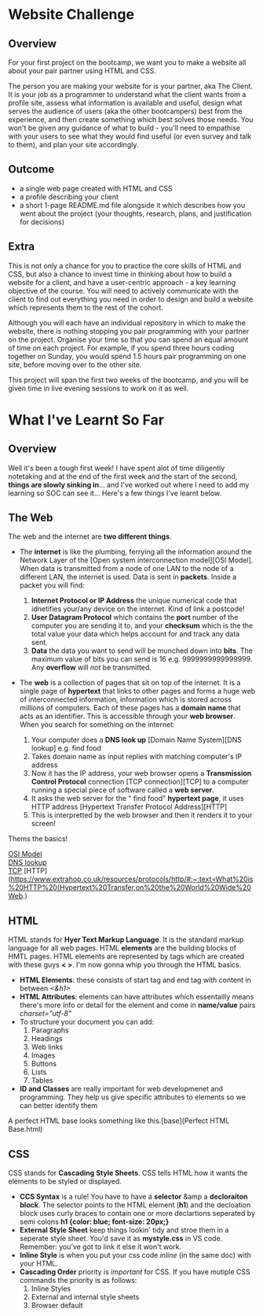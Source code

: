 # Website Challenge

## Overview

For your first project on the bootcamp, we want you to make a website all about your pair partner using HTML and CSS.

The person you are making your website for is your partner, aka The Client. It is your job as a programmer to understand what the client wants from a profile site, assess what information is available and useful, design what serves the audience of users (aka the other bootcampers) best from the experience, and then create something which best solves those needs. You won't be given any guidance of what to build - you'll need to empathise with your users to see what they would find useful (or even survey and talk to them), and plan your site accordingly.

## Outcome

- a single web page created with HTML and CSS
- a profile describing your client
- a short 1-page README.md file alongside it which describes how you went about the project (your thoughts, research, plans, and justification for decisions)

## Extra

This is not only a chance for you to practice the core skills of HTML and CSS, but also a chance to invest time in thinking about how to build a website for a client, and have a user-centric approach - a key learning objective of the course. You will need to actively communicate with the client to find out everything you need in order to design and build a website which represents them to the rest of the cohort.

Although you will each have an individual repository in which to make the website, there is nothing stopping you pair programming with your partner on the project. Organise your time so that you can spend an equal amount of time on each project. For example, if you spend three hours coding together on Sunday, you would spend 1.5 hours pair programming on one site, before moving over to the other site.

This project will span the first two weeks of the bootcamp, and you will be given time in live evening sessions to work on it as well.

# What I've Learnt So Far 

## Overview

 Well it's been a tough first week! I have spent alot of time diligently notetaking and at the end of the first week and the start of the second, **things are slowly sinking in**... and I've worked out where I need to add my learning so SOC can see it... Here's a few things I've learnt below. 
 
 ## The Web 

The web and the internet are **two different things**. 

* The **internet** is like the plumbing, ferrying all the information around the Network Layer of the [Open system interconnection model][OSI Model]. When data is transmitted from a node of one LAN to the node of a different LAN, the internet is used. Data is sent in **packets**. Inside a packet you will find:

  1. **Internet Protocol or IP Address** the unique numerical code that idnetifies your/any device on the internet. Kind of link a postcode!
  2. **User Datagram Protocol** which contains the **port** number of the computer you are sending it to, and your **checksum** which is the the total value your data which helps account for and track any data sent. 
  4. **Data** the data you want to send will be munched down into **bits**. The maximum value of bits you can send is 16 e.g. 9999999999999999. Any **overflow** will _not_ be transmitted. 

* The **web** is a collection of pages that sit on top of the internet. It is a single page of **hypertext** that links to other pages and forms a huge web of interconnected information, information which is stored across millions of computers. Each of these pages has a **domain name** that acts as an identifier. This is accessible through your **web browser**. 
  When you search for something on the internet: 

  1. Your computer does a **DNS look up** [Domain Name System][DNS lookup] e.g. find food
  2. Takes domain name as input replies with matching computer's IP address
  3. Now it has the IP address, your web browser opens a **Transmission Control Protocol** connection [TCP connection][TCP] to a computer running a special piece of   software called a **web server**.
  4. It asks the web server for the " find food" **hypertext page**, it uses HTTP address [Hypertext Transfer Protocol Address][HTTP]  
  5. This is interpretted by the web browser and then it renders it to your screen! 

Thems the basics! 

[OSI Model](https://www.cloudflare.com/en-gb/learning/ddos/glossary/open-systems-interconnection-model-osi/)  
[DNS lookup](https://www.cloudflare.com/en-gb/learning/dns/what-is-dns/)  
[TCP](https://en.wikipedia.org/wiki/Transmission_Control_Protocol)
[HTTP](https://www.extrahop.co.uk/resources/protocols/http/#:~:text=What%20is%20HTTP%20(Hypertext%20Transfer,on%20the%20World%20Wide%20Web.)
 
 ## HTML
 
HTML stands for **Hyer Text Markup Language**. It is the standard markup language for all web pages. HTML **elements** are the building blocks of HMTL pages. HTML elements are represented by tags which are created with these guys **< >**. I'm now gonna whip you through the HTML basics. 

* **HTML Elements**: these consists of start tag and end tag with content in between _<&h1>_
* **HTML Attributes**: elements can have attributes which essentailly means there's more info or detail for the element and come in **name/value** pairs   _charset="utf-8"_
* To structure your document you can add:
  1. Paragraphs
  2. Headings
  3. Web links
  4. Images
  5. Buttons
  6. Lists
  7. Tables 
* **ID and Classes** are really important for web developmenet and programming. They help us give specific attributes to elements so we can better identify them

A perfect HTML base looks something like this.[base](Perfect HTML Base.html)

 ## CSS
 
CSS stands for **Cascading Style Sheets**. CSS tells HTML how it wants the elements to be styled or displayed. 

* **CCS Syntax** is a rule! You have to have a **selector** &amp a **decloraiton block**. The selector points to the HTML element (**h1**) and the decloation block uses curly braces to contain one or more declartions seperated by semi colons **h1 {color: blue; font-size: 20px;}** 
* **External Style Sheet** keep things lookin' tidy and stroe them in a seperate style sheet. You'd save it as **mystyle.css** in VS code. Remember: you've got to   link it else it won't work. <link rel="stylesheet" href="mystyle.css">
* **Inline Style** is when you put your css code _inline_ (in the same doc) with your HTML. 
* **Cascading Order** priority is _important_ for CSS. If you have mutiple CSS commands the priority is as follows:
  1. Inline Styles
  2. External and internal style sheets
  3. Browser default 


 

